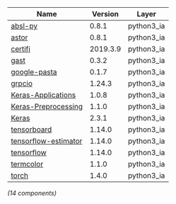 | Name | Version | Layer |
| --- | --- | --- |
| [absl-py](https://github.com/abseil/abseil-py) | 0.8.1 | python3_ia |
| [astor](https://github.com/berkerpeksag/astor) | 0.8.1 | python3_ia |
| [certifi](https://certifi.io/) | 2019.3.9 | python3_ia |
| [gast](https://github.com/serge-sans-paille/gast/) | 0.3.2 | python3_ia |
| [google-pasta](https://pypi.org/project/google-pasta) | 0.1.7 | python3_ia |
| [grpcio](https://grpc.io) | 1.24.3 | python3_ia |
| [Keras-Applications](https://github.com/keras-team/keras-applications) | 1.0.8 | python3_ia |
| [Keras-Preprocessing](https://github.com/keras-team/keras-preprocessing) | 1.1.0 | python3_ia |
| [Keras](https://github.com/keras-team/keras) | 2.3.1 | python3_ia |
| [tensorboard](https://github.com/tensorflow/tensorboard) | 1.14.0 | python3_ia |
| [tensorflow-estimator](https://www.tensorflow.org/) | 1.14.0 | python3_ia |
| [tensorflow](https://www.tensorflow.org/) | 1.14.0 | python3_ia |
| [termcolor](http://pypi.python.org/pypi/termcolor) | 1.1.0 | python3_ia |
| [torch](https://pytorch.org/) | 1.4.0 | python3_ia |

*(14 components)*
